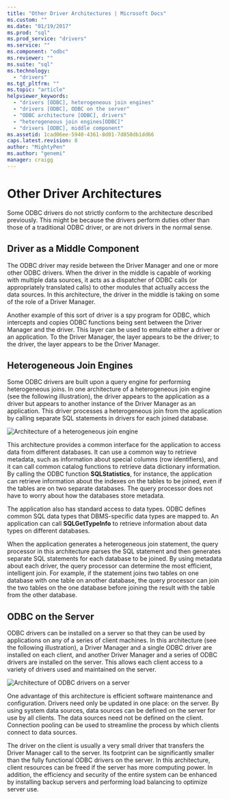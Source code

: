 ```yaml
---
title: "Other Driver Architectures | Microsoft Docs"
ms.custom: ""
ms.date: "01/19/2017"
ms.prod: "sql"
ms.prod_service: "drivers"
ms.service: ""
ms.component: "odbc"
ms.reviewer: ""
ms.suite: "sql"
ms.technology: 
  - "drivers"
ms.tgt_pltfrm: ""
ms.topic: "article"
helpviewer_keywords: 
  - "drivers [ODBC], heterogeneous join engines"
  - "drivers [ODBC], ODBC on the server"
  - "ODBC architecture [ODBC], drivers"
  - "heterogeneous join engines[ODBC]"
  - "drivers [ODBC], middle component"
ms.assetid: 1cad06ee-5940-4361-8d01-7d850db1dd66
caps.latest.revision: 8
author: "MightyPen"
ms.author: "genemi"
manager: craigg
---
```

# Other Driver Architectures
Some ODBC drivers do not strictly conform to the architecture described previously. This might be because the drivers perform duties other than those of a traditional ODBC driver, or are not drivers in the normal sense.  
  
## Driver as a Middle Component  
 The ODBC driver may reside between the Driver Manager and one or more other ODBC drivers. When the driver in the middle is capable of working with multiple data sources, it acts as a dispatcher of ODBC calls (or appropriately translated calls) to other modules that actually access the data sources. In this architecture, the driver in the middle is taking on some of the role of a Driver Manager.  
  
 Another example of this sort of driver is a spy program for ODBC, which intercepts and copies ODBC functions being sent between the Driver Manager and the driver. This layer can be used to emulate either a driver or an application. To the Driver Manager, the layer appears to be the driver; to the driver, the layer appears to be the Driver Manager.  
  
## Heterogeneous Join Engines  
 Some ODBC drivers are built upon a query engine for performing heterogeneous joins. In one architecture of a heterogeneous join engine (see the following illustration), the driver appears to the application as a driver but appears to another instance of the Driver Manager as an application. This driver processes a heterogeneous join from the application by calling separate SQL statements in drivers for each joined database.  
  
 ![Architecture of a heterogeneous join engine](../../odbc/reference/media/fig3-4.gif "fig3-4")  
  
 This architecture provides a common interface for the application to access data from different databases. It can use a common way to retrieve metadata, such as information about special columns (row identifiers), and it can call common catalog functions to retrieve data dictionary information. By calling the ODBC function **SQLStatistics**, for instance, the application can retrieve information about the indexes on the tables to be joined, even if the tables are on two separate databases. The query processor does not have to worry about how the databases store metadata.  
  
 The application also has standard access to data types. ODBC defines common SQL data types that DBMS-specific data types are mapped to. An application can call **SQLGetTypeInfo** to retrieve information about data types on different databases.  
  
 When the application generates a heterogeneous join statement, the query processor in this architecture parses the SQL statement and then generates separate SQL statements for each database to be joined. By using metadata about each driver, the query processor can determine the most efficient, intelligent join. For example, if the statement joins two tables on one database with one table on another database, the query processor can join the two tables on the one database before joining the result with the table from the other database.  
  
## ODBC on the Server  
 ODBC drivers can be installed on a server so that they can be used by applications on any of a series of client machines. In this architecture (see the following illustration), a Driver Manager and a single ODBC driver are installed on each client, and another Driver Manager and a series of ODBC drivers are installed on the server. This allows each client access to a variety of drivers used and maintained on the server.  
  
 ![Architecture of ODBC drivers on a server](../../odbc/reference/media/fig3-5.gif "FIG3-5")  
  
 One advantage of this architecture is efficient software maintenance and configuration. Drivers need only be updated in one place: on the server. By using system data sources, data sources can be defined on the server for use by all clients. The data sources need not be defined on the client. Connection pooling can be used to streamline the process by which clients connect to data sources.  
  
 The driver on the client is usually a very small driver that transfers the Driver Manager call to the server. Its footprint can be significantly smaller than the fully functional ODBC drivers on the server. In this architecture, client resources can be freed if the server has more computing power. In addition, the efficiency and security of the entire system can be enhanced by installing backup servers and performing load balancing to optimize server use.
